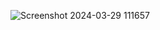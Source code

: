 ![Screenshot 2024-03-29 111657](https://github.com/TodorTeklevchiev/Neomorphism-Loading-Spinner-HTML5-CSS3/assets/64478394/76d06041-a4a1-4405-a490-370bcd5df3e0)
